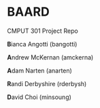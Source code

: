 # BAARD
CMPUT 301 Project Repo

**B**ianca Angotti (bangotti)

**A**ndrew McKernan (amckerna)

**A**dam Narten (anarten)

**R**andi Derbyshire (rderbysh)

**D**avid Choi (minsoung)
